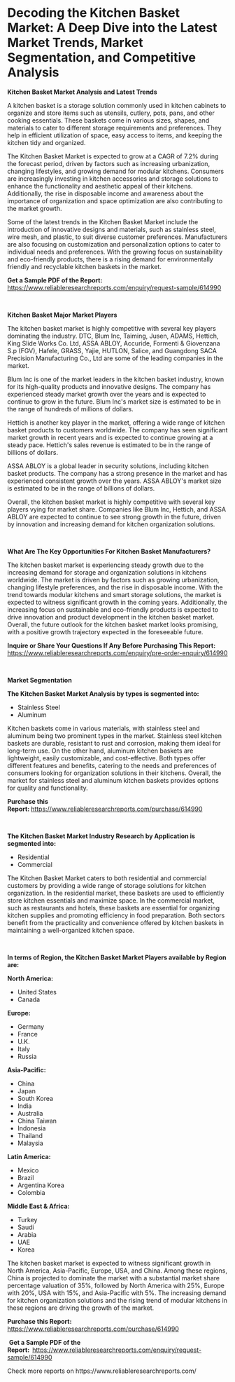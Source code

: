 <p><h1>Decoding the Kitchen Basket Market: A Deep Dive into the Latest Market Trends, Market Segmentation, and Competitive Analysis</h1></p><p><strong>Kitchen Basket Market Analysis and Latest Trends</strong></p>
<p><p>A kitchen basket is a storage solution commonly used in kitchen cabinets to organize and store items such as utensils, cutlery, pots, pans, and other cooking essentials. These baskets come in various sizes, shapes, and materials to cater to different storage requirements and preferences. They help in efficient utilization of space, easy access to items, and keeping the kitchen tidy and organized.</p><p>The Kitchen Basket Market is expected to grow at a CAGR of 7.2% during the forecast period, driven by factors such as increasing urbanization, changing lifestyles, and growing demand for modular kitchens. Consumers are increasingly investing in kitchen accessories and storage solutions to enhance the functionality and aesthetic appeal of their kitchens. Additionally, the rise in disposable income and awareness about the importance of organization and space optimization are also contributing to the market growth.</p><p>Some of the latest trends in the Kitchen Basket Market include the introduction of innovative designs and materials, such as stainless steel, wire mesh, and plastic, to suit diverse customer preferences. Manufacturers are also focusing on customization and personalization options to cater to individual needs and preferences. With the growing focus on sustainability and eco-friendly products, there is a rising demand for environmentally friendly and recyclable kitchen baskets in the market.</p></p>
<p><strong>Get a Sample PDF of the Report:&nbsp;</strong> <a href="https://www.reliableresearchreports.com/enquiry/request-sample/614990">https://www.reliableresearchreports.com/enquiry/request-sample/614990</a></p>
<p>&nbsp;</p>
<p><strong>Kitchen Basket Major Market Players</strong></p>
<p><p>The kitchen basket market is highly competitive with several key players dominating the industry. DTC, Blum Inc, Taiming, Jusen, ADAMS, Hettich, King Slide Works Co. Ltd, ASSA ABLOY, Accuride, Formenti & Giovenzana S.p (FGV), Hafele, GRASS, Yajie, HUTLON, Salice, and Guangdong SACA Precision Manufacturing Co., Ltd are some of the leading companies in the market.</p><p>Blum Inc is one of the market leaders in the kitchen basket industry, known for its high-quality products and innovative designs. The company has experienced steady market growth over the years and is expected to continue to grow in the future. Blum Inc's market size is estimated to be in the range of hundreds of millions of dollars.</p><p>Hettich is another key player in the market, offering a wide range of kitchen basket products to customers worldwide. The company has seen significant market growth in recent years and is expected to continue growing at a steady pace. Hettich's sales revenue is estimated to be in the range of billions of dollars.</p><p>ASSA ABLOY is a global leader in security solutions, including kitchen basket products. The company has a strong presence in the market and has experienced consistent growth over the years. ASSA ABLOY's market size is estimated to be in the range of billions of dollars.</p><p>Overall, the kitchen basket market is highly competitive with several key players vying for market share. Companies like Blum Inc, Hettich, and ASSA ABLOY are expected to continue to see strong growth in the future, driven by innovation and increasing demand for kitchen organization solutions.</p></p>
<p>&nbsp;</p>
<p><strong>What Are The Key Opportunities For Kitchen Basket Manufacturers?</strong></p>
<p><p>The kitchen basket market is experiencing steady growth due to the increasing demand for storage and organization solutions in kitchens worldwide. The market is driven by factors such as growing urbanization, changing lifestyle preferences, and the rise in disposable income. With the trend towards modular kitchens and smart storage solutions, the market is expected to witness significant growth in the coming years. Additionally, the increasing focus on sustainable and eco-friendly products is expected to drive innovation and product development in the kitchen basket market. Overall, the future outlook for the kitchen basket market looks promising, with a positive growth trajectory expected in the foreseeable future.</p></p>
<p><strong>Inquire or Share Your Questions If Any Before Purchasing This Report:</strong> <a href="https://www.reliableresearchreports.com/enquiry/pre-order-enquiry/614990">https://www.reliableresearchreports.com/enquiry/pre-order-enquiry/614990</a></p>
<p>&nbsp;</p>
<p><strong>Market Segmentation</strong></p>
<p><strong>The Kitchen Basket Market Analysis by types is segmented into:</strong></p>
<p><ul><li>Stainless Steel</li><li>Aluminum</li></ul></p>
<p><p>Kitchen baskets come in various materials, with stainless steel and aluminum being two prominent types in the market. Stainless steel kitchen baskets are durable, resistant to rust and corrosion, making them ideal for long-term use. On the other hand, aluminum kitchen baskets are lightweight, easily customizable, and cost-effective. Both types offer different features and benefits, catering to the needs and preferences of consumers looking for organization solutions in their kitchens. Overall, the market for stainless steel and aluminum kitchen baskets provides options for quality and functionality.</p></p>
<p><strong>Purchase this Report:&nbsp;</strong><a href="https://www.reliableresearchreports.com/purchase/614990">https://www.reliableresearchreports.com/purchase/614990</a></p>
<p>&nbsp;</p>
<p><strong>The Kitchen Basket Market Industry Research by Application is segmented into:</strong></p>
<p><ul><li>Residential</li><li>Commercial</li></ul></p>
<p><p>The Kitchen Basket Market caters to both residential and commercial customers by providing a wide range of storage solutions for kitchen organization. In the residential market, these baskets are used to efficiently store kitchen essentials and maximize space. In the commercial market, such as restaurants and hotels, these baskets are essential for organizing kitchen supplies and promoting efficiency in food preparation. Both sectors benefit from the practicality and convenience offered by kitchen baskets in maintaining a well-organized kitchen space.</p></p>
<p>&nbsp;</p>
<p><strong>In terms of Region, the Kitchen Basket Market Players available by Region are:</strong></p>
<p>
    <p> <strong> North America: </strong>
        <ul>
            <li>United States</li>
            <li>Canada</li>
        </ul>
        </p> 
    <p> <strong> Europe: </strong>
        <ul>
            <li>Germany</li>
            <li>France</li>
            <li>U.K.</li>
            <li>Italy</li>
            <li>Russia</li>
        </ul>
        </p> 
    <p> <strong> Asia-Pacific: </strong>
        <ul>
            <li>China</li>
            <li>Japan</li>
            <li>South Korea</li>
            <li>India</li>
            <li>Australia</li>
            <li>China Taiwan</li>
            <li>Indonesia</li>
            <li>Thailand</li>
            <li>Malaysia</li>
        </ul>
        </p> 
    <p> <strong> Latin America: </strong>
        <ul>
            <li>Mexico</li>
            <li>Brazil</li>
            <li>Argentina Korea</li>
            <li>Colombia</li>
        </ul>
        </p> 
    <p> <strong> Middle East & Africa: </strong>
        <ul>
            <li>Turkey</li>
            <li>Saudi</li>
            <li>Arabia</li>
            <li>UAE</li>
            <li>Korea</li>
        </ul>
    </p>
    </p>
<p><p>The kitchen basket market is expected to witness significant growth in North America, Asia-Pacific, Europe, USA, and China. Among these regions, China is projected to dominate the market with a substantial market share percentage valuation of 35%, followed by North America with 25%, Europe with 20%, USA with 15%, and Asia-Pacific with 5%. The increasing demand for kitchen organization solutions and the rising trend of modular kitchens in these regions are driving the growth of the market.</p></p>
<p><strong>Purchase this Report: </strong><a href="https://www.reliableresearchreports.com/purchase/614990">https://www.reliableresearchreports.com/purchase/614990</a></p>
<p>&nbsp;<strong>Get a Sample PDF of the Report:&nbsp;&nbsp;</strong><a href="https://www.reliableresearchreports.com/enquiry/request-sample/614990">https://www.reliableresearchreports.com/enquiry/request-sample/614990</a></p>
<p><strong></strong></p>
<p>Check more reports on https://www.reliableresearchreports.com/</p>